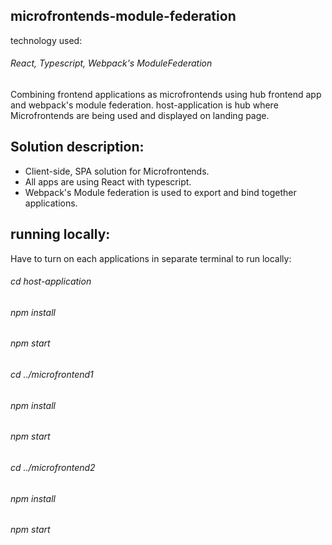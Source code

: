 ## microfrontends-module-federation
technology used: 
######  React, Typescript, Webpack's ModuleFederation
Combining frontend applications as microfrontends using hub frontend app and webpack's module federation.
host-application is hub where Microfrontends are being used and displayed on landing page.

## Solution description:
  - Client-side, SPA solution for Microfrontends.
  - All apps are using React with typescript.
  - Webpack's Module federation is used to export and bind together applications.

## running locally:
  Have to turn on each applications in separate terminal to run locally:

######  cd host-application
######  npm install
######  npm start
######  cd ../microfrontend1
######  npm install
######  npm start
######  cd ../microfrontend2
######  npm install
######  npm start
  

